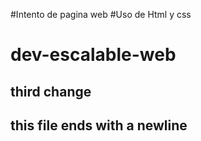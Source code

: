 #Intento de pagina web
#Uso de Html y css

# dev-escalable-web

## third change

## this file ends with a newline


